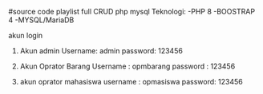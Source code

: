 #source code playlist full CRUD php mysql
Teknologi:
-PHP 8
-BOOSTRAP 4
-MYSQL/MariaDB

akun login
1. Akun admin
Username: admin
password: 123456

2. Akun Oprator Barang
Username : opmbarang
password : 123456

3. akun oprator mahasiswa
username : opmasiswa
password: 123456